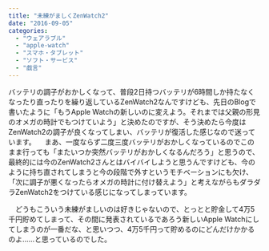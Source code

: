 ```yaml
---
title: "未練がましくZenWatch2"
date: "2016-09-05"
categories: 
  - "ウェアラブル"
  - "apple-watch"
  - "スマホ・タブレット"
  - "ソフト・サービス"
  - "戯言"
---
```


バッテリの調子がおかしくなって、普段2日持つバッテリが6時間しか持たなくなったり直ったりを繰り返しているZenWatch2なんですけども、先日のBlogで書いたように「もうApple Watchの新しいのに変えよう。それまでは父親の形見のオメガの時計でもつけていよう」と決めたのですが、そう決めたら今度はZenWatch2の調子が良くなってしまい、バッテリが復活した感じなので迷っています。 　まあ、一度ならず二度三度バッテリがおかしくなっているのでこのまま行っても「またいつか突然バッテリがおかしくなるんだろう」と思うので、最終的には今のZenWatch2さんとはバイバイしようと思うんですけども、今のように持ち直されてしまうと今の段階で外すというモチベーションにも欠け、「次に調子が悪くなったらオメガの時計に付け替えよう」と考えながらもダラダラZenWatch2をつけている感じになってしまっています。

　どうもこういう未練がましいのは好きじゃないので、とっとと貯金して4万5千円貯めてしまって、その間に発表されているであろう新しいApple Watchにしてしまうのが一番だな、と思いつつ、4万5千円って貯めるのにどんだけかかるのよ……と思っているのでした。
